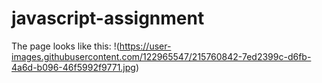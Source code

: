 # javascript-assignment
The page looks like this:
!(https://user-images.githubusercontent.com/122965547/215760842-7ed2399c-d6fb-4a6d-b096-46f5992f9771.jpg)

